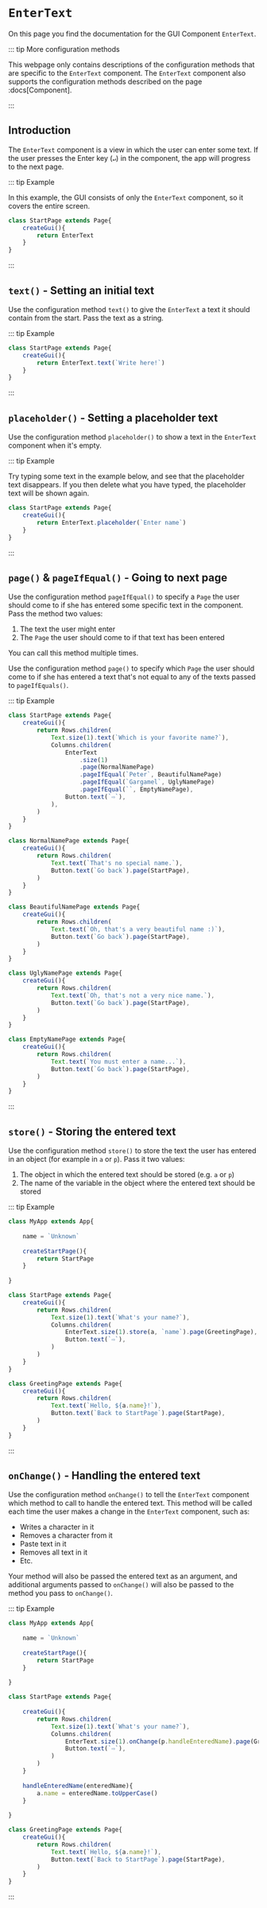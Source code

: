 <script>
	import ViewApp from '$lib/ViewApp.svelte'
</script>

# `EnterText`
On this page you find the documentation for the GUI Component `EnterText`.

::: tip More configuration methods

This webpage only contains descriptions of the configuration methods that are specific to the `EnterText` component. The `EnterText` component also supports the configuration methods described on the page :docs[Component].

:::




## Introduction
The `EnterText` component is a view in which the user can enter some text. If the user presses the Enter key (`↵`) in the component, the app will progress to the next page.

::: tip Example

In this example, the GUI consists of only the `EnterText` component, so it covers the entire screen.

```js baga-show-editor-code
class StartPage extends Page{
	createGui(){
		return EnterText
	}
}
```

:::



## `text()` - Setting an initial text
Use the configuration method `text()` to give the `EnterText` a text it should contain from the start. Pass the text as a string.

::: tip Example

```js baga-show-editor-code
class StartPage extends Page{
	createGui(){
		return EnterText.text(`Write here!`)
	}
}
```

:::




## `placeholder()` - Setting a placeholder text
Use the configuration method `placeholder()` to show a text in the `EnterText` component when it's empty. 

::: tip Example

Try typing some text in the example below, and see that the placeholder text disappears. If you then delete what you have typed, the placeholder text will be shown again.

```js baga-show-editor-code
class StartPage extends Page{
	createGui(){
		return EnterText.placeholder(`Enter name`)
	}
}
```

:::





## `page()` & `pageIfEqual()` - Going to next page
Use the configuration method `pageIfEqual()` to specify a `Page` the user should come to if she has entered some specific text in the component. Pass the method two values:

1. The text the user might enter
2. The `Page` the user should come to if that text has been entered

You can call this method multiple times.

Use the configuration method `page()` to specify which `Page` the user should come to if she has entered a text that's not equal to any of the texts passed to `pageIfEquals()`.

::: tip Example

```js baga-show-editor-code
class StartPage extends Page{
	createGui(){
		return Rows.children(
			Text.size(1).text(`Which is your favorite name?`),
			Columns.children(
				EnterText
					.size(1)
					.page(NormalNamePage)
					.pageIfEqual(`Peter`, BeautifulNamePage)
					.pageIfEqual(`Gargamel`, UglyNamePage)
					.pageIfEqual(``, EmptyNamePage),
				Button.text(`⇨`),
			),
		)
	}
}

class NormalNamePage extends Page{
	createGui(){
		return Rows.children(
			Text.text(`That's no special name.`),
			Button.text(`Go back`).page(StartPage),
		)
	}
}

class BeautifulNamePage extends Page{
	createGui(){
		return Rows.children(
			Text.text(`Oh, that's a very beautiful name :)`),
			Button.text(`Go back`).page(StartPage),
		)
	}
}

class UglyNamePage extends Page{
	createGui(){
		return Rows.children(
			Text.text(`Oh, that's not a very nice name.`),
			Button.text(`Go back`).page(StartPage),
		)
	}
}

class EmptyNamePage extends Page{
	createGui(){
		return Rows.children(
			Text.text(`You must enter a name...`),
			Button.text(`Go back`).page(StartPage),
		)
	}
}
```

:::



## `store()` - Storing the entered text
Use the configuration method `store()` to store the text the user has entered in an object (for example in `a` or `p`). Pass it two values:

1. The object in which the entered text should be stored (e.g. `a` or `p`)
2. The name of the variable in the object where the entered text should be stored

::: tip Example

```js baga-show-editor-code
class MyApp extends App{
	
	name = `Unknown`
	
	createStartPage(){
		return StartPage
	}
	
}

class StartPage extends Page{
	createGui(){
		return Rows.children(
			Text.size(1).text(`What's your name?`),
			Columns.children(
				EnterText.size(1).store(a, `name`).page(GreetingPage),
				Button.text(`⇨`),
			)
		)
	}
}

class GreetingPage extends Page{
	createGui(){
		return Rows.children(
			Text.text(`Hello, ${a.name}!`),
			Button.text(`Back to StartPage`).page(StartPage),
		)
	}
}
```

:::

## `onChange()` - Handling the entered text
Use the configuration method `onChange()` to tell the `EnterText` component which method to call to handle the entered text. This method will be called each time the user makes a change in the `EnterText` component, such as:

* Writes a character in it
* Removes a character from it
* Paste text in it
* Removes all text in it
* Etc.

Your method will also be passed the entered text as an argument, and additional arguments passed to `onChange()` will also be passed to the method you pass to `onChange()`.

::: tip Example

```js baga-show-editor-code
class MyApp extends App{
	
	name = `Unknown`
	
	createStartPage(){
		return StartPage
	}
	
}

class StartPage extends Page{
	
	createGui(){
		return Rows.children(
			Text.size(1).text(`What's your name?`),
			Columns.children(
				EnterText.size(1).onChange(p.handleEnteredName).page(GreetingPage),
				Button.text(`⇨`),
			)
		)
	}
	
	handleEnteredName(enteredName){
		a.name = enteredName.toUpperCase()
	}
	
}

class GreetingPage extends Page{
	createGui(){
		return Rows.children(
			Text.text(`Hello, ${a.name}!`),
			Button.text(`Back to StartPage`).page(StartPage),
		)
	}
}
```

:::